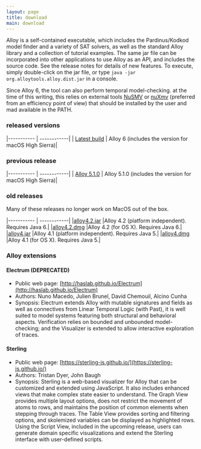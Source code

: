```yaml
---
layout: page
title: download
main: download
---
```


Alloy is a self-contained executable, which includes the Pardinus/Kodkod
model finder and a variety of SAT solvers, as well as the standard
Alloy library and a collection of tutorial examples. The same jar file
can be incorporated into other applications to use Alloy as an API,
and includes the source code. See the release notes for details of new
features. To execute, simply double-click on the jar file, or type
`java -jar org.alloytools.alloy.dist.jar` in a console.

Since Alloy 6, the tool can also perform temporal model-checking. at the time of this writing, this relies on external tools [NuSMV](https://nusmv.fbk.eu/) or [nuXmv](https://nuxmv.fbk.eu/) (preferred from an efficiency point of view) that should be installed by the user and mad available in the PATH.

### released versions

|----------- | ------------|
| [Latest build](https://github.com/AlloyTools/org.alloytools.alloy/releases) | Alloy 6 (includes the version for macOS High Sierra)|

### previous release

|----------- | ------------|
| [Alloy 5.1.0](https://github.com/AlloyTools/org.alloytools.alloy/releases/tag/v5.1.0) | Alloy 5.1.0 (includes the version for macOS High Sierra)|

### old releases

Many of these releases no longer work on MacOS out of the box.

|----------- | ------------|
|[alloy4.2.jar](download/alloy4.2_2015-02-22.jar) |Alloy 4.2 (platform independent). Requires Java 6.|
|[alloy4.2.dmg](download/alloy4.2_2015-02-22.dmg) |Alloy 4.2 (for OS X). Requires Java 6.|
|[alloy4.jar](download/alloy4.jar) |Alloy 4.1 (platform independent). Requires Java 5.|
|[alloy4.dmg](download/alloy4.dmg) |Alloy 4.1 (for OS X). Requires Java 5.|

### Alloy extensions

#### Electrum (DEPRECATED)
- Public web page: [http://haslab.github.io/Electrum](http://haslab.github.io/Electrum)
- Authors: Nuno Macedo, Julien Brunel, David Chemouil, Alcino Cunha
- Synopsis: Electrum extends Alloy with mutable signatures and fields as well as connectives from Linear Temporal Logic (with Past), it is well suited to model systems featuring both structural and behavioral aspects. Verification relies on bounded and unbounded model-checking; and the Visualizer is extended to allow interactive exploration of traces.

#### Sterling
- Public web page: [https://sterling-js.github.io/](https://sterling-js.github.io/)
- Authors: Tristan Dyer, John Baugh
- Synopsis: Sterling is a web-based visualizer for Alloy that can be customized and extended using JavaScript. It also includes enhanced views that make complex state easier to understand. The Graph View provides multiple layout options, does not restrict the movement of atoms to rows, and maintains the position of common elements when stepping through traces. The Table View provides sorting and filtering options, and skolemized variables can be displayed as highlighted rows. Using the Script View, included in the upcoming release, users can generate domain specific visualizations and extend the Sterling interface with user-defined scripts.
